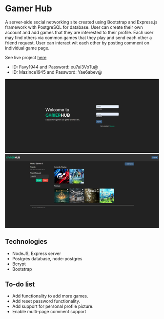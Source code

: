 # Gamer Hub

A server-side social networking site created using Bootstrap and Express.js framework with PostgreSQL for database. User can create their own account and add games that they are interested to their profile. Each user may find others via common games that they play and send each other a friend request. User can interact wit each other by posting comment on individual game page.

See live project [here](https://gamerhub.fly.dev/login)

- ID: Favy1944 and Password: eu7ai3VoTu@
- ID: Mazince1945 and Password: Yae6abev@

![Alt text](./public/screenshot/Screenshot%202022-08-01_180243.png "Optional title")
![Alt text](./public/screenshot/Screenshot%202022-08-02%20082444.png "Optional title")

## Technologies

- NodeJS, Express server
- Postgres database, node-postgres
- Bcrypt
- Bootstrap

## To-do list

- Add functionality to add more games.
- Add reset password functionality.
- Add support for personal profile picture.
- Enable multi-page comment support
